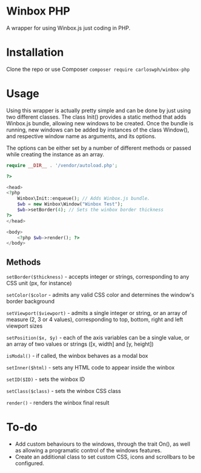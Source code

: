 # Winbox PHP

A wrapper for using Winbox.js just coding in PHP.

# Installation

Clone the repo or use Composer `composer require carloswph/winbox-php`

# Usage

Using this wrapper is actually pretty simple and can be done by just using two different classes. The class Init() provides a static method that adds Winbox.js bundle, allowing new windows to be created. Once the bundle is running, new windows can be added by instances of the class Window(), and respective window name as arguments, and its options. 

The options can be either set by a number of different methods or passed while creating the instance as an array.

```php
require __DIR__ . '/vendor/autoload.php';

?>

<head>
<?php 
	Winbox\Init::enqueue(); // Adds Winbox.js bundle.
	$wb = new Winbox\Window("Winbox Test");
	$wb->setBorder(4); // Sets the winbox border thickness
?>
</head>

<body>
	<?php $wb->render(); ?>
</body>
```

## Methods

`setBorder($thickness)` - accepts integer or strings, corresponding to any CSS unit (px, for instance)

`setColor($color` - admits any valid CSS color and determines the window's border background

`setViewport($viewport)` - admits a single integer or string, or an array of measure (2, 3 or 4 values), corresponding to top, bottom, right and left viewport sizes

`setPosition($x, $y)` - each of the axis variables can be a single value, or an array of two values or strings ([x, width] and [y, height])

`isModal()` - if called, the winbox behaves as a modal box

`setInner($html)` - sets any HTML code to appear inside the winbox

`setID($ID)` - sets the winbox ID

`setClass($class)` - sets the winbox CSS class

`render()` - renders the winbox final result

# To-do

* Add custom behaviours to the windows, through the trait On(), as well as allowing a programatic control of the windows features.
* Create an additional class to set custom CSS, icons and scrollbars to be configured.
